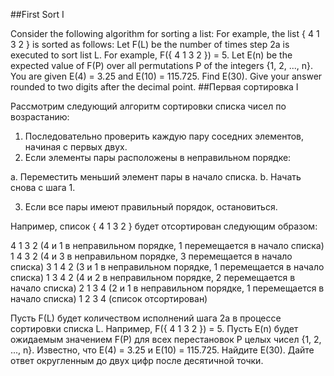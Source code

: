 ##First Sort I

Consider the following algorithm for sorting a list:
For example, the list { 4 1 3 2 } is sorted as follows:
Let F(L) be the number of times step 2a is executed to sort list L. For example, F({ 4 1 3 2 }) = 5.
Let E(n) be the expected value of F(P) over all permutations P of the integers {1, 2, ..., n}.
You are given E(4) = 3.25 and E(10) = 115.725.
Find E(30). Give your answer rounded to two digits after the decimal point.
##Первая сортировка I

Рассмотрим следующий алгоритм сортировки списка чисел по возрастанию:

1. Последовательно проверить каждую пару соседних элементов, начиная с первых двух.
2. Если элементы пары расположены в неправильном порядке:

a. Переместить меньший элемент пары в начало списка.
b. Начать снова с шага 1.

3. Если все пары имеют правильный порядок, остановиться.

Например, список { 4 1 3 2 } будет отсортирован следующим образом:

4 1 3 2  (4 и 1 в неправильном порядке, 1 перемещается в начало списка)
1 4 3 2  (4 и 3 в неправильном порядке, 3 перемещается в начало списка)
3 1 4 2  (3 и 1 в неправильном порядке, 1 перемещается в начало списка)
1 3 4 2  (4 и 2 в неправильном порядке, 2 перемещается в начало списка)
2 1 3 4  (2 и 1 в неправильном порядке, 1 перемещается в начало списка)
1 2 3 4  (список отсортирован)

Пусть F(L) будет количеством исполнений шага 2a в процессе сортировки списка L. Например, F({ 4 1 3 2 }) = 5.
Пусть E(n) будет ожидаемым значением F(P) для всех перестановок P целых чисел {1, 2, ..., n}.
Известно, что E(4) = 3.25 и E(10) = 115.725.
Найдите E(30). Дайте ответ округленным до двух цифр после десятичной точки.
